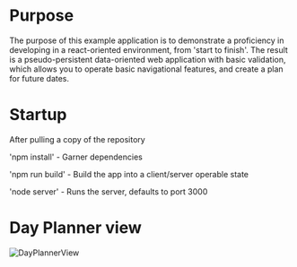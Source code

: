 # Purpose

The purpose of this example application is to demonstrate a proficiency in
developing in a react-oriented environment, from 'start to finish'. The result is
a pseudo-persistent data-oriented web application with basic validation, which allows
you to operate basic navigational features, and create a plan for future dates.

# Startup

After pulling a copy of the repository

'npm install' - Garner dependencies

'npm run build' - Build the app into a client/server operable state

'node server' - Runs the server, defaults to port 3000

# Day Planner view

![DayPlannerView](../master/docs/dayplannerexample.PNG)
